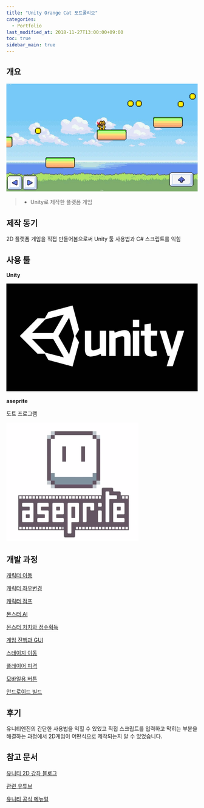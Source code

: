 ```yaml
---
title: "Unity Orange Cat 포트폴리오"
categories: 
  - Portfolio
last_modified_at: 2018-11-27T13:00:00+09:00
toc: true
sidebar_main: true
---
```


## 개요

![1](https://github.com/lesslate/lesslate.github.io/blob/master/assets/img/Unity/package/8.png?raw=true)

> - Unity로 제작한 플랫폼 게임


## 제작 동기

2D 플랫폼 게임을 직접 만들어봄으로써 Unity 툴 사용법과 C# 스크립트를 익힘

## 사용 툴

**Unity**

![2](https://github.com/lesslate/lesslate.github.io/blob/master/assets/img/Portfolio/OrangeCat/2.jpg?raw=true)


**aseprite**

도트 프로그램

![3](https://github.com/lesslate/lesslate.github.io/blob/master/assets/img/Portfolio/OrangeCat/3.png?raw=true)



## 개발 과정

[캐릭터 이동](https://lesslate.github.io/unity/2D%EC%BA%90%EB%A6%AD%ED%84%B0-%EC%9D%B4%EB%8F%99/)

[캐릭터 좌우변경](https://lesslate.github.io/unity/2D%EC%BA%90%EB%A6%AD%ED%84%B0-%EC%A2%8C%EC%9A%B0%EB%B3%80%EA%B2%BD/)

[캐릭터 점프](https://lesslate.github.io/unity/2D%EC%BA%90%EB%A6%AD%ED%84%B0-%EC%A0%90%ED%94%84/)

[몬스터 AI](https://lesslate.github.io/unity/%EB%AA%AC%EC%8A%A4%ED%84%B0-AI/)

[몬스터 처치와 점수획득](https://lesslate.github.io/unity/%EB%AA%AC%EC%8A%A4%ED%84%B0-%EC%B2%98%EC%B9%98,-%EC%A0%90%EC%88%98%ED%9A%8D%EB%93%9D/)

[게임 진행과 GUI](https://lesslate.github.io/unity/%EA%B2%8C%EC%9E%84-%EC%A7%84%ED%96%89-GUI/)

[스테이지 이동](https://lesslate.github.io/unity/%EC%8A%A4%ED%85%8C%EC%9D%B4%EC%A7%80-%EC%9D%B4%EB%8F%99/)

[플레이어 피격](https://lesslate.github.io/unity/%ED%94%8C%EB%A0%88%EC%9D%B4%EC%96%B4-%ED%94%BC%EA%B2%A9/)

[모바일용 버튼](https://lesslate.github.io/unity/%EB%AA%A8%EB%B0%94%EC%9D%BC%EC%9A%A9-%EB%B2%84%ED%8A%BC/)


[안드로이드 빌드](https://lesslate.github.io/unity/%EC%95%88%EB%93%9C%EB%A1%9C%EC%9D%B4%EB%93%9C-%EB%B9%8C%EB%93%9C/)


## 후기

유니티엔진의 간단한 사용법을 익힐 수 있었고 직접 스크립트를 입력하고 막히는 부분을 해결하는 과정에서 2D게임이 어떤식으로 제작되는지 알 수 있었습니다. 

## 참고 문서

[유니티 2D 강좌 블로그](http://blog.naver.com/PostView.nhn?blogId=gold_metal&logNo=220882800191&parentCategoryNo=&categoryNo=40&viewDate=&isShowPopularPosts=false&from=postView)

[관련 유튜브](https://www.youtube.com/channel/UC9Z1XWw1kmnvOOFsj6Bzy2g)

[유니티 공식 메뉴얼](https://docs.unity3d.com/kr/current/Manual/)